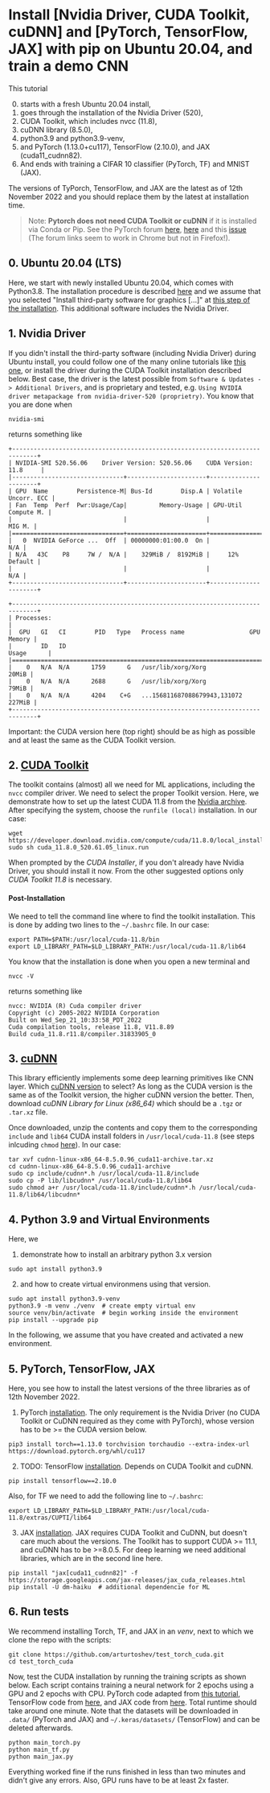 # Install [Nvidia Driver, CUDA Toolkit, cuDNN] and [PyTorch, TensorFlow, JAX] with pip on Ubuntu 20.04, and train a demo CNN

This tutorial 

0. starts with a fresh Ubuntu 20.04 install, 
1. goes through the installation of the Nvidia Driver (520), 
2. CUDA Toolkit, which includes nvcc (11.8), 
3. cuDNN library (8.5.0), 
4. python3.9 and python3.9-venv, 
5. and PyTorch (1.13.0+cu117), TensorFlow (2.10.0), and JAX (cuda11_cudnn82).
6. And ends with training a CIFAR 10 classifier (PyTorch, TF) and MNIST (JAX). 

The versions of TyPorch, TensorFlow, and JAX are the latest as of 12th November 2022 and you should replace them by the latest at installation time.

> Note: **Pytorch does not need CUDA Toolkit or cuDNN** if it is installed via Conda or Pip. See the PyTorch forum [here](https://discuss.pytorch.org/t/please-help-me-understand-installation-for-cuda-on-linux/14217/4), [here](https://discuss.pytorch.org/t/please-help-me-understand-installation-for-cuda-on-linux/14217) and this [issue](https://github.com/pytorch/pytorch/issues/17445#issuecomment-466838819) (The forum links seem to work in Chrome but not in Firefox!).

## 0. Ubuntu 20.04 (LTS)
Here, we start with newly installed Ubuntu 20.04, which comes with Python3.8. The installation procedure is described [here](https://ubuntu.com/tutorials/install-ubuntu-desktop#1-overview) and we assume that you selected "Install third-party software for graphics [...]" at [this step of the installation](https://ubuntu.com/tutorials/install-ubuntu-desktop#5-installation-setup). This additional software includes the Nvidia Driver.

## 1. Nvidia Driver
If you didn't install the third-party software (including Nvidia Driver) during Ubuntu install, you could follow one of the many online tutorials like [this one](https://www.cyberciti.biz/faq/ubuntu-linux-install-nvidia-driver-latest-proprietary-driver/), or install the driver during the CUDA Toolkit installation described below. Best case, the driver is the latest possible from `Software & Updates -> Additional Drivers`, and is proprietary and tested, e.g. `Using NVIDIA driver metapackage from nvidia-driver-520 (proprietry)`. You know that you are done when 

```
nvidia-smi
```
returns something like
```
+-----------------------------------------------------------------------------+
| NVIDIA-SMI 520.56.06    Driver Version: 520.56.06    CUDA Version: 11.8     |
|-------------------------------+----------------------+----------------------+
| GPU  Name        Persistence-M| Bus-Id        Disp.A | Volatile Uncorr. ECC |
| Fan  Temp  Perf  Pwr:Usage/Cap|         Memory-Usage | GPU-Util  Compute M. |
|                               |                      |               MIG M. |
|===============================+======================+======================|
|   0  NVIDIA GeForce ...  Off  | 00000000:01:00.0  On |                  N/A |
| N/A   43C    P8     7W /  N/A |    329MiB /  8192MiB |     12%      Default |
|                               |                      |                  N/A |
+-------------------------------+----------------------+----------------------+
                                                                               
+-----------------------------------------------------------------------------+
| Processes:                                                                  |
|  GPU   GI   CI        PID   Type   Process name                  GPU Memory |
|        ID   ID                                                   Usage      |
|=============================================================================|
|    0   N/A  N/A      1759      G   /usr/lib/xorg/Xorg                 20MiB |
|    0   N/A  N/A      2688      G   /usr/lib/xorg/Xorg                 79MiB |
|    0   N/A  N/A      4204    C+G   ...156811687088679943,131072      227MiB |
+-----------------------------------------------------------------------------+
```

Important: the CUDA version here (top right) should be as high as possible and at least the same as the CUDA Toolkit version.

## 2. [CUDA Toolkit](https://developer.nvidia.com/cuda-toolkit)
The toolkit contains (almost) all we need for ML applications, including the `nvcc` compiler driver. We need to select the proper Toolkit version. Here, we demonstrate how to set up the latest CUDA 11.8 from the [Nvidia archive](https://developer.nvidia.com/cuda-toolkit-archive). After specifying the system, choose the `runfile (local)` installation. In our case:

```
wget https://developer.download.nvidia.com/compute/cuda/11.8.0/local_installers/cuda_11.8.0_520.61.05_linux.run
sudo sh cuda_11.8.0_520.61.05_linux.run
```

When prompted by the *CUDA Installer*, if you don't already have Nvidia Driver, you should install it now. From the other suggested options only *CUDA Toolkit 11.8* is necessary.

#### Post-Installation
We need to tell the command line where to find the toolkit installation. This is done by adding two lines to the `~/.bashrc` file. In our case:

```
export PATH=$PATH:/usr/local/cuda-11.8/bin
export LD_LIBRARY_PATH=$LD_LIBRARY_PATH:/usr/local/cuda-11.8/lib64
```

You know that the installation is done when you open a new terminal and 

```
nvcc -V
```
returns something like

```
nvcc: NVIDIA (R) Cuda compiler driver
Copyright (c) 2005-2022 NVIDIA Corporation
Built on Wed_Sep_21_10:33:58_PDT_2022
Cuda compilation tools, release 11.8, V11.8.89
Build cuda_11.8.r11.8/compiler.31833905_0
```

## 3. [cuDNN](https://developer.nvidia.com/cudnn)
This library efficiently implements some deep learning primitives like CNN layer. Which [cuDNN version](https://developer.nvidia.com/rdp/cudnn-archive) to select? As long as the CUDA version is the same as of the Toolkit version, the higher cuDNN version the better. Then, download *cuDNN Library for Linux (x86_64)* which should be a `.tgz` or `.tar.xz` file. 


Once downloaded, unzip the contents and copy them to the corresponding `include` and `lib64` CUDA install folders in `/usr/local/cuda-11.8` (see steps inlcuding `chmod` [here](https://docs.nvidia.com/deeplearning/cudnn/install-guide/index.html#installlinux-tar)). In our case:

```
tar xvf cudnn-linux-x86_64-8.5.0.96_cuda11-archive.tar.xz
cd cudnn-linux-x86_64-8.5.0.96_cuda11-archive
sudo cp include/cudnn*.h /usr/local/cuda-11.8/include 
sudo cp -P lib/libcudnn* /usr/local/cuda-11.8/lib64 
sudo chmod a+r /usr/local/cuda-11.8/include/cudnn*.h /usr/local/cuda-11.8/lib64/libcudnn*
```


## 4. Python 3.9 and Virtual Environments
Here, we 

1. demonstrate how to install an arbitrary python 3.x version
```
sudo apt install python3.9
```
2. and how to create virtual environmens using that version. 
```
sudo apt install python3.9-venv  
python3.9 -m venv ./venv  # create empty virtual env
source venv/bin/activate  # begin working inside the environment
pip install --upgrade pip
```

In the following, we assume that you have created and activated a new environment. 

## 5. PyTorch, TensorFlow, JAX
Here, you see how to install the latest versions of the three libraries as of 12th November 2022.

1. PyTorch [installation](https://pytorch.org/get-started/locally/). The only requirement is the Nvidia Driver (no CUDA Toolkit or CuDNN required as they come with PyTorch), whose version has to be >= the CUDA version below.

```
pip3 install torch==1.13.0 torchvision torchaudio --extra-index-url https://download.pytorch.org/whl/cu117
```

2. TODO: TensorFlow [installation](https://www.tensorflow.org/install/gpu?hl=en). Depends on CUDA Toolkit and cuDNN.
```
pip install tensorflow==2.10.0
```
Also, for TF we need to add the following line to `~/.bashrc`:
```
export LD_LIBRARY_PATH=$LD_LIBRARY_PATH:/usr/local/cuda-11.8/extras/CUPTI/lib64 
```

3. JAX [installation](https://github.com/google/jax). JAX requires CUDA Toolkit and CuDNN, but doesn't care much about the versions. The Toolkit has to support CUDA >= 11.1, and cuDNN has to be >=8.0.5. For deep learning we need additional libraries, which are in the second line here.

```
pip install "jax[cuda11_cudnn82]" -f https://storage.googleapis.com/jax-releases/jax_cuda_releases.html
pip install -U dm-haiku  # additional dependencie for ML
```


## 6. Run tests

We recommend installing Torch, TF, and JAX in an *venv*, next to which we clone the repo with the scripts:

```
git clone https://github.com/arturtoshev/test_torch_cuda.git
cd test_torch_cuda
```

Now, test the CUDA installation by running the training scripts as shown below. Each script contains training a neural network for 2 epochs using a GPU and 2 epochs with CPU. PyTorch code adapted from [this tutorial](https://pytorch.org/tutorials/beginner/blitz/cifar10_tutorial.html), TensorFlow code from [here](https://www.tensorflow.org/tutorials/images/cnn), and JAX code from [here](https://coderzcolumn.com/tutorials/artifical-intelligence/haiku-cnn). Total runtime should take around one minute. Note that the datasets will be downloaded in `.data/` (PyTorch and JAX) and `~/.keras/datasets/` (TensorFlow) and can be deleted afterwards.


```
python main_torch.py
python main_tf.py
python main_jax.py
```

Everything worked fine if the runs finished in less than two minutes and didn't give any errors. Also, GPU runs have to be at least 2x faster.
